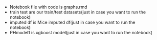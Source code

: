 + Notebook file with code is graphs.rmd
+ train test are our train/test datasets(just in case you want to run the notebook)
+ imputed df is Mice imputed df(just in case you want to run the notebook)
+ PHmodel1 is xgboost model(just in case you want to run the notebook)
